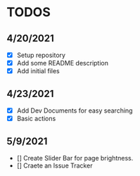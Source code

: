 # TODOS

## 4/20/2021

- [X] Setup repository
- [X] Add some README description
- [X] Add initial files

## 4/23/2021

- [X] Add Dev Documents for easy searching
- [X] Basic actions

## 5/9/2021

- [] Create Slider Bar for page brightness.
- [] Craete an Issue Tracker
